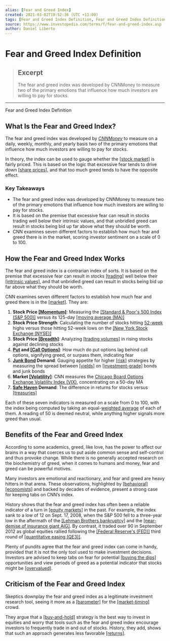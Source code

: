 ```yaml
---
alias: [Fear and Greed Index]
created: 2021-03-02T19:52:36 (UTC +11:00)
tags: [Fear and Greed Index Definition, Fear and Greed Index Definition]
source: https://www.investopedia.com/terms/f/fear-and-greed-index.asp
author: Daniel Liberto
---
```


# Fear and Greed Index Definition

> ## Excerpt
> The fear and greed index was developed by CNNMoney to measure two of the primary emotions that influence how much investors are willing to pay for stocks.

---

Fear and Greed Index Definition
## What Is the Fear and Greed Index?

The fear and greed index was developed by [_CNNMoney_](https://money.cnn.com/data/fear-and-greed/) to measure on a daily, weekly, monthly, and yearly basis two of the primary emotions that influence how much investors are willing to pay for stocks.

In theory, the index can be used to gauge whether the [[stock market]](https://www.investopedia.com/terms/s/stockmarket.asp) is fairly priced. This is based on the logic that excessive fear tends to drive down [[share prices]](https://www.investopedia.com/articles/basics/04/100804.asp), and that too much greed tends to have the opposite effect.

### Key Takeaways

-   The fear and greed index was developed by CNNMoney to measure two of the primary emotions that influence how much investors are willing to pay for stocks.
-   It is based on the premise that excessive fear can result in stocks trading well below their intrinsic values, and that unbridled greed can result in stocks being bid up far above what they should be worth. 
-   CNN examines seven different factors to establish how much fear and greed there is in the market, scoring investor sentiment on a scale of 0 to 100.

## How the Fear and Greed Index Works

The fear and greed index is a contrarian index of sorts. It is based on the premise that excessive fear can result in stocks [[trading]](https://www.investopedia.com/terms/t/trade.asp) well below their [[intrinsic values]](https://www.investopedia.com/terms/i/intrinsicvalue.asp), and that unbridled greed can result in stocks being bid up far above what they should be worth. 

CNN examines seven different factors to establish how much fear and greed there is in the [[market]](https://www.investopedia.com/terms/m/market.asp). They are:

1.  **Stock Price [[Momentum]](https://www.investopedia.com/terms/m/momentum.asp)**: Measuring the [[Standard & Poor's 500 Index (S&P 500)]](https://www.investopedia.com/terms/s/sp500.asp) versus its 125-day [[moving average (MA)]](https://www.investopedia.com/terms/m/movingaverage.asp)
2.  **Stock Price Strength**: Calculating the number of stocks hitting [52-week](https://www.investopedia.com/terms/1/52weekhighlow.asp) highs versus those hitting 52-week lows on the [[New York Stock Exchange (NYSE)]](https://www.investopedia.com/terms/n/nyse.asp)
3.  **Stock Price [[Breadth]](https://www.investopedia.com/terms/b/breadthindicator.asp)**: Analyzing [[trading volumes]](https://www.investopedia.com/terms/v/volumeoftrade.asp) in rising stocks against declining stocks
4.  **[Put](https://www.investopedia.com/terms/p/put.asp) and [[Call Options]](https://www.investopedia.com/terms/c/calloption.asp)**: How much do put options lag behind call options, signifying greed, or surpass them, indicating fear
5.  **[Junk Bond](https://www.investopedia.com/terms/j/junkbond.asp) Demand**: Gauging appetite for higher [[risk]](https://www.investopedia.com/terms/r/risk.asp) strategies by measuring the spread between [[yields]](https://www.investopedia.com/terms/y/yield.asp) on [[investment-grade]](https://www.investopedia.com/terms/i/investmentgrade.asp) bonds and junk bonds
6.  **Market [[Volatility]](https://www.investopedia.com/terms/v/volatility.asp)**: CNN measures the [Chicago Board Options Exchange Volatility Index (VIX)](https://www.investopedia.com/terms/v/vix.asp), concentrating on a 50-day MA
7.  **[Safe Haven](https://www.investopedia.com/terms/s/safe-haven.asp) Demand**: The difference in returns for stocks versus [[treasuries]](https://www.investopedia.com/articles/investing/073113/introduction-treasury-securities.asp)

Each of these seven indicators is measured on a scale from 0 to 100, with the index being computed by taking an equal-[weighted average](https://www.investopedia.com/terms/w/weightedaverage.asp) of each of them. A reading of 50 is deemed neutral, while anything higher signals more greed than usual.

## Benefits of the Fear and Greed Index 

According to some academics, greed, like love, has the power to affect our brains in a way that coerces us to put aside common sense and self-control and thus provoke change. While there is no generally accepted research on the biochemistry of greed, when it comes to humans and money, fear and greed can be powerful motives.

Many investors are emotional and reactionary, and fear and greed are heavy hitters in that arena. These observations, highlighted by [[behavioral]](https://www.investopedia.com/terms/b/behavioraleconomics.asp) [[economists]](https://www.investopedia.com/terms/e/economist.asp) and backed by decades of evidence, present a strong case for keeping tabs on CNN’s index.

History shows that the fear and greed index has often been a reliable indicator of a turn in [[equity markets]](https://www.investopedia.com/terms/e/equitymarket.asp) in the past. For example, the index sank to a low of 12 on Sept. 17, 2008, when the S&P 500 fell to a three-year low in the aftermath of the [[Lehman Brothers bankruptcy]](https://www.investopedia.com/articles/economics/09/lehman-brothers-collapse.asp) and the [[near-demise of insurance giant AIG]](https://www.investopedia.com/articles/economics/09/american-investment-group-aig-bailout.asp). By contrast, it traded over 90 in September 2012 as global equities rallied following the [[Federal Reserve's (FED)]](https://www.investopedia.com/terms/f/federalreservebank.asp) third round of [[quantitative easing (QE3)]](https://www.investopedia.com/terms/q/quantitative-easing.asp).

Plenty of pundits agree that the fear and greed index can come in handy, provided that it is not the only tool used to make investment decisions. Investors are advised to keep tabs on fear for potential [[buying the dips]](https://www.investopedia.com/terms/b/buy-the-dips.asp) opportunities and view periods of greed as a potential indicator that stocks might be [[overvalued]](https://www.investopedia.com/terms/o/overvalued.asp).

## Criticism of the Fear and Greed Index 

Skeptics downplay the fear and greed index as a legitimate investment research tool, seeing it more as a [[barometer]](https://www.investopedia.com/terms/b/barometer.asp) for the [[market-timing]](https://www.investopedia.com/terms/m/markettiming.asp) crowd. 

They argue that a [[buy-and-hold]](https://www.investopedia.com/terms/b/buyandhold.asp) strategy is the best way to invest in equities and worry that tools such as the fear and greed index encourage investors to frequently trade in and out of stocks. History, they add, shows that such an approach generates less favorable [[returns]](https://www.investopedia.com/terms/r/return.asp).
